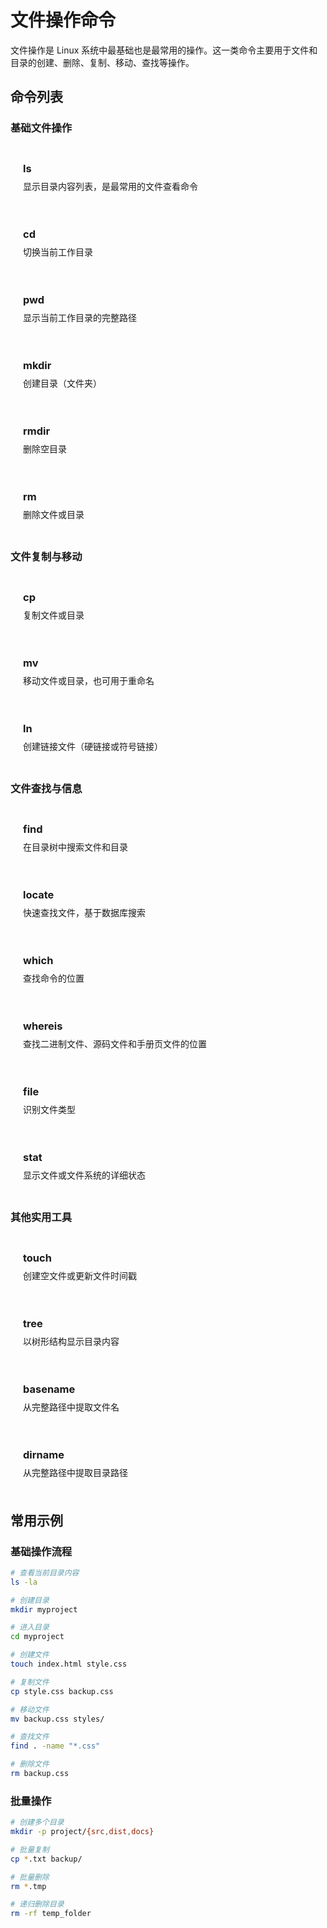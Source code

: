 # 文件操作命令

文件操作是 Linux 系统中最基础也是最常用的操作。这一类命令主要用于文件和目录的创建、删除、复制、移动、查找等操作。

## 命令列表

### 基础文件操作

<div class="command-list">
  <div class="command-item">
    <h3><a href="/command/ls">ls</a></h3>
    <p>显示目录内容列表，是最常用的文件查看命令</p>
  </div>
  
  <div class="command-item">
    <h3><a href="/command/cd">cd</a></h3>
    <p>切换当前工作目录</p>
  </div>
  
  <div class="command-item">
    <h3><a href="/command/pwd">pwd</a></h3>
    <p>显示当前工作目录的完整路径</p>
  </div>
  
  <div class="command-item">
    <h3><a href="/command/mkdir">mkdir</a></h3>
    <p>创建目录（文件夹）</p>
  </div>
  
  <div class="command-item">
    <h3><a href="/command/rmdir">rmdir</a></h3>
    <p>删除空目录</p>
  </div>
  
  <div class="command-item">
    <h3><a href="/command/rm">rm</a></h3>
    <p>删除文件或目录</p>
  </div>
</div>

### 文件复制与移动

<div class="command-list">
  <div class="command-item">
    <h3><a href="/command/cp">cp</a></h3>
    <p>复制文件或目录</p>
  </div>
  
  <div class="command-item">
    <h3><a href="/command/mv">mv</a></h3>
    <p>移动文件或目录，也可用于重命名</p>
  </div>
  
  <div class="command-item">
    <h3><a href="/command/ln">ln</a></h3>
    <p>创建链接文件（硬链接或符号链接）</p>
  </div>
</div>

### 文件查找与信息

<div class="command-list">
  <div class="command-item">
    <h3><a href="/command/find">find</a></h3>
    <p>在目录树中搜索文件和目录</p>
  </div>
  
  <div class="command-item">
    <h3><a href="/command/locate">locate</a></h3>
    <p>快速查找文件，基于数据库搜索</p>
  </div>
  
  <div class="command-item">
    <h3><a href="/command/which">which</a></h3>
    <p>查找命令的位置</p>
  </div>
  
  <div class="command-item">
    <h3><a href="/command/whereis">whereis</a></h3>
    <p>查找二进制文件、源码文件和手册页文件的位置</p>
  </div>
  
  <div class="command-item">
    <h3><a href="/command/file">file</a></h3>
    <p>识别文件类型</p>
  </div>
  
  <div class="command-item">
    <h3><a href="/command/stat">stat</a></h3>
    <p>显示文件或文件系统的详细状态</p>
  </div>
</div>

### 其他实用工具

<div class="command-list">
  <div class="command-item">
    <h3><a href="/command/touch">touch</a></h3>
    <p>创建空文件或更新文件时间戳</p>
  </div>
  
  <div class="command-item">
    <h3><a href="/command/tree">tree</a></h3>
    <p>以树形结构显示目录内容</p>
  </div>
  
  <div class="command-item">
    <h3><a href="/command/basename">basename</a></h3>
    <p>从完整路径中提取文件名</p>
  </div>
  
  <div class="command-item">
    <h3><a href="/command/dirname">dirname</a></h3>
    <p>从完整路径中提取目录路径</p>
  </div>
</div>

## 常用示例

### 基础操作流程

```bash
# 查看当前目录内容
ls -la

# 创建目录
mkdir myproject

# 进入目录
cd myproject

# 创建文件
touch index.html style.css

# 复制文件
cp style.css backup.css

# 移动文件
mv backup.css styles/

# 查找文件
find . -name "*.css"

# 删除文件
rm backup.css
```

### 批量操作

```bash
# 创建多个目录
mkdir -p project/{src,dist,docs}

# 批量复制
cp *.txt backup/

# 批量删除
rm *.tmp

# 递归删除目录
rm -rf temp_folder
```

<style>
.command-list {
  display: grid;
  grid-template-columns: repeat(auto-fit, minmax(300px, 1fr));
  gap: 16px;
  margin: 24px 0;
}

.command-item {
  padding: 20px;
  border: 1px solid var(--vp-c-border);
  border-radius: 8px;
  background: var(--vp-c-bg-soft);
}

.command-item h3 {
  margin: 0 0 8px 0;
}

.command-item h3 a {
  color: var(--vp-c-brand);
  text-decoration: none;
  font-family: var(--vp-font-family-mono);
}

.command-item h3 a:hover {
  text-decoration: underline;
}

.command-item p {
  margin: 0;
  color: var(--vp-c-text-2);
  font-size: 14px;
  line-height: 1.5;
}
</style>

